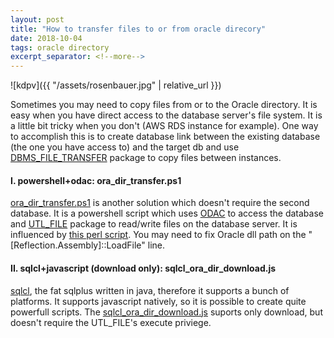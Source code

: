 ```yaml
---
layout: post
title: "How to transfer files to or from oracle direcory"
date: 2018-10-04
tags: oracle directory
excerpt_separator: <!--more-->
---
```


![kdpv]({{ "/assets/rosenbauer.jpg" | relative_url }})

Sometimes you may need to copy files from or to the Oracle directory.
It is easy when you have direct access to the database server's file system.
It is a little bit tricky when you don't (AWS RDS instance for example).
One way to accomplish this is to create database link between the existing database (the one you have access to) and the target db 
 and use [DBMS_FILE_TRANSFER](https://docs.oracle.com/en/database/oracle/oracle-database/19/arpls/DBMS_FILE_TRANSFER.html) package to copy files between instances.

#### I. powershell+odac: ora_dir_transfer.ps1
[ora_dir_transfer.ps1](https://github.com/anilech/oracle_directory_transfer) is another solution which doesn't require the second database.
It is a powershell script which uses [ODAC](https://www.oracle.com/technetwork/topics/dotnet/downloads/odacdeploy-4242173.html) to access the database and [UTL_FILE](https://docs.oracle.com/en/database/oracle/oracle-database/19/arpls/UTL_FILE.html) package to read/write files on the database server.
It is influenced by [this perl script](https://stackoverflow.com/questions/29431398/perl-script-to-download-raw-files-from-amazon-oracle-rds).
You may need to fix Oracle dll path on the "[Reflection.Assembly]::LoadFile" line.

#### II. sqlcl+javascript (download only): sqlcl_ora_dir_download.js
[sqlcl](https://www.oracle.com/database/technologies/appdev/sqlcl.html), the fat sqlplus written in java, therefore it supports a bunch of platforms.
It supports javascript natively, so it is possible to create  quite powerfull scripts.
The [sqlcl_ora_dir_download.js](https://github.com/anilech/oracle_directory_transfer/) suports only download,
but doesn't require the UTL_FILE's execute priviege.
<!--more-->
